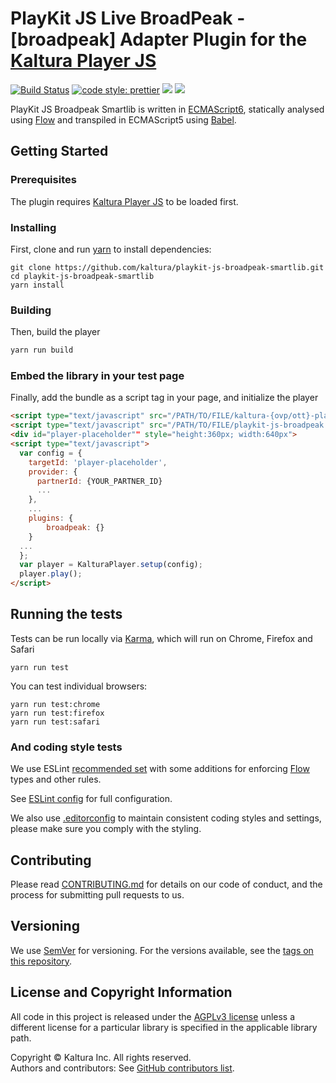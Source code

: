 # PlayKit JS Live BroadPeak - [broadpeak] Adapter Plugin for the [Kaltura Player JS]

[![Build Status](https://github.com/kaltura/playkit-js-broadpeak-smartlib/actions/workflows/run_canary_full_flow.yaml/badge.svg)](https://github.com/kaltura/playkit-js-broadpeak-smartlib/actions/workflows/run_canary_full_flow.yaml)
[![code style: prettier](https://img.shields.io/badge/code_style-prettier-ff69b4.svg?style=flat-square)](https://github.com/prettier/prettier)
[![](https://img.shields.io/npm/v/@playkit-js/broadpeak/latest.svg)](https://www.npmjs.com/package/@playkit-js/broadpeak)
[![](https://img.shields.io/npm/v/@playkit-js/broadpeak/canary.svg)](https://www.npmjs.com/package/@playkit-js/broadpeak/v/canary)

PlayKit JS Broadpeak Smartlib is written in [ECMAScript6], statically analysed using [Flow] and transpiled in ECMAScript5 using [Babel].

[flow]: https://flow.org/
[ecmascript6]: https://github.com/ericdouglas/ES6-Learning#articles--tutorials
[babel]: https://babeljs.io
[kaltura player js]: https://github.com/kaltura/kaltura-player-js

## Getting Started

### Prerequisites

The plugin requires [Kaltura Player JS] to be loaded first.

### Installing

First, clone and run [yarn] to install dependencies:

[yarn]: https://yarnpkg.com/lang/en/

```
git clone https://github.com/kaltura/playkit-js-broadpeak-smartlib.git
cd playkit-js-broadpeak-smartlib
yarn install
```

### Building

Then, build the player

```javascript
yarn run build
```

### Embed the library in your test page

Finally, add the bundle as a script tag in your page, and initialize the player

```html
<script type="text/javascript" src="/PATH/TO/FILE/kaltura-{ovp/ott}-player.js"></script>
<script type="text/javascript" src="/PATH/TO/FILE/playkit-js-broadpeak.js"></script>
<div id="player-placeholder"" style="height:360px; width:640px">
<script type="text/javascript">
  var config = {
    targetId: 'player-placeholder',
    provider: {
      partnerId: {YOUR_PARTNER_ID}
      ...
    },
    ...
    plugins: {
        broadpeak: {}
    }
  ...
  };
  var player = KalturaPlayer.setup(config);
  player.play();
</script>
```
## Running the tests

Tests can be run locally via [Karma], which will run on Chrome, Firefox and Safari

[karma]: https://karma-runner.github.io/1.0/index.html

```
yarn run test
```

You can test individual browsers:

```
yarn run test:chrome
yarn run test:firefox
yarn run test:safari
```

### And coding style tests

We use ESLint [recommended set](http://eslint.org/docs/rules/) with some additions for enforcing [Flow] types and other rules.

See [ESLint config](.eslintrc.json) for full configuration.

We also use [.editorconfig](.editorconfig) to maintain consistent coding styles and settings, please make sure you comply with the styling.

## Contributing

Please read [CONTRIBUTING.md](https://gist.github.com/PurpleBooth/b24679402957c63ec426) for details on our code of conduct, and the process for submitting pull requests to us.

## Versioning

We use [SemVer](http://semver.org/) for versioning. For the versions available, see the [tags on this repository](https://github.com/kaltura/playkit-js-broadpeak-smartlib/tags).

## License and Copyright Information

All code in this project is released under the [AGPLv3 license](http://www.gnu.org/licenses/agpl-3.0.html) unless a different license for a particular library is specified in the applicable library path.   

Copyright © Kaltura Inc. All rights reserved.   
Authors and contributors: See [GitHub contributors list](https://github.com/kaltura/playkit-js-broadpeak-smartlib/graphs/contributors).

